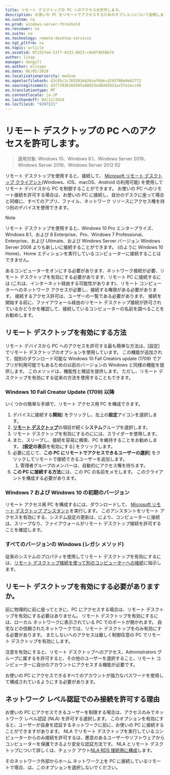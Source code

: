 ```yaml
---
title: リモート デスクトップの PC へのアクセスを許可します。
description: お使いの PC をリモートでアクセスするためのオプションについて説明します
ms.custom: na
ms.prod: windows-server-threshold
ms.reviewer: na
ms.suite: na
ms.technology: remote-desktop-services
ms.tgt_pltfrm: na
ms.topic: article
ms.assetid: 0f1557ed-53f7-4333-b023-c8e0f4b58bf4
author: lizap
manager: dongill
ms.author: elizapo
ms.date: 06/05/2018
ms.localizationpriority: medium
ms.openlocfilehash: d3c85c1c765583eb26cef60ecd245708e0e02772
ms.sourcegitcommit: d3f73936160505a40633ad8dd5931ac5fe3eccdb
ms.translationtype: MT
ms.contentlocale: ja-JP
ms.lasthandoff: 04/12/2019
ms.locfileid: "9297221"
---
```

# リモート デスクトップの PC へのアクセスを許可します。

>適用対象: Windows 10、Windows 8.1、Windows Server 2019、Windows Server 2016、Windows Server 2012 R2

リモート デスクトップを使用すると、接続して、 [Microsoft リモート デスクトップ クライアント](remote-desktop-clients.md)(Windows、iOS、macOS、Android の利用可能) を使用してリモート デバイスから PC を制御することができます。 お使いの PC へのリモート接続を許可する場合は、お使いの PC に接続し、自分のデスクに座って場合と同様に、すべてのアプリ、ファイル、ネットワーク リソースにアクセス権を持つ別のデバイスを使用できます。  

> [!NOTE]
> リモート デスクトップを使用すると、Windows 10 Pro エンタープライズ、Windows 8.1、および 8 Enterprise、Pro、Windows 7 Professional、Enterprise、および Ultimate、および Windows Server バージョン Windows Server 2008 よりも新しいに接続することができます。 (のように Windows 10 Home)、Home エディションを実行しているコンピューターに接続することはできません。 

あるコンピューターをオンにする必要があります、ネットワーク接続が必要、リモート デスクトップを有効にする必要があります、リモート PC に接続するには (これは、インターネット経由する可能性があります)、リモート コンピューターへのネットワーク アクセスが必要し、接続する権限がある必要があります。 接続するアクセス許可は、ユーザーの一覧である必要があります。 接続を開始する前に、ファイアウォール経由のリモート デスクトップ接続が許可されているかどうかを確認して、接続しているコンピューターの名前を調べることをお勧めします。

## リモート デスクトップを有効にする方法

リモート デバイスから PC へのアクセスを許可する最も簡単な方法は、[設定] でリモート デスクトップのオプションを使用しています。 この機能が追加されて、個別のダウンロード可能な Windows 10 Fall Creators update (1709) でアプリが利用可能でもあるための以前のバージョンの Windows と同様の機能を提供します。 このメソッドは、機能性と検証を提供します。 ただし、リモート デスクトップを有効にする従来の方法を使用することもできます。

### Windows 10 Fall Creator Update (1709) 以降

いくつかの簡単な手順で、リモート アクセス用 PC を構成できます。
1. デバイスに接続する**開始**] をクリックし、左上の**設定**アイコンを選択します。
2. [**リモート デスクトップ**](ms-settings:remotedesktop)の項目が続く**システム**グループを選択します。
3. リモート デスクトップを有効にするのにには、スライダーを使用します。
4. また、スリープし、接続を容易に検索、PC を維持することをお勧めします。 **[設定の表示**を有効にする] をクリックします。
5. 必要に応じて、**この PC にリモートでアクセスできるユーザーの選択**] をクリックしてリモートで接続できるユーザーを追加します。
   1. 管理者グループのメンバーは、自動的にアクセス権を持ちます。
6. **この PC に接続する方法**には、この PC の名前をメモします。 このクライアントを構成する必要があります。

### Windows 7 および Windows 10 の初期のバージョン

リモート アクセス用 PC を構成するには、ダウンロードして、 [Microsoft リモート デスクトップ アシスタント](https://www.microsoft.com/download/details.aspx?id=50042)を実行します。 このアシスタントをリモート アクセスを有効にする、システム設定の更新は、により、コンピューターに接続は、スリープなり、ファイアウォールがリモート デスクトップ接続を許可することを確認します。 

### すべてのバージョンの Windows (レガシ メソッド)

従来のシステムのプロパティを使用してリモート デスクトップを有効にするには、[リモート デスクトップ接続を使って別のコンピューターへの接続](https://windows.microsoft.com/windows/remote-desktop-connection-faq)に指示します。

## リモート デスクトップを有効にする必要がありますか。

前に物理的に前に座ってときに、PC にアクセスする場合は、リモート デスクトップを有効にする必要はありません。 リモート デスクトップを有効にするには、ローカル ネットワークに表示されている PC でのポートが開かれます。 自宅などの信頼されたネットワークでは、リモート デスクトップをのみ有効にする必要があります。 またしないへのアクセスは厳しく制御任意の PC でリモート デスクトップを有効にします。

注意を有効にすると、リモート デスクトップへのアクセス、Administrators グループに属するを許可すると、その他のユーザーを選択すること、リモート コンピューターに自分のアカウントにアクセスする機能が必要です。

お使いの PC にアクセスできるすべてのアカウントが強力なパスワードを使用して構成されているようにする必要があります。

## ネットワーク レベル認証でのみ接続を許可する理由 
 
お使いの PC にアクセスできるユーザーを制限する場合は、アクセスのみでネットワーク レベル認証 (NLA) を許可する選択します。 このオプションを有効にすると、ユーザーが自身を認証するネットワークに前に、お使いの PC に接続することができますがあります。 NLA でリモート デスクトップを実行しているコンピューターからのみ接続を許可するは、悪意のあるユーザーやソフトウェアからコンピューターを保護できるより安全な認証方法です。 NLA とリモート デスクトップについて詳しくは、チェック アウト[NLA RDS 接続用に構成](https://technet.microsoft.com/library/cc732713(v=ws.11).aspx)します。 

そのネットワーク外部からホーム ネットワーク上を PC に接続しているリモートで場合、は、このオプションを選択しないでください。
